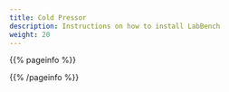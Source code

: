 ```yaml
---
title: Cold Pressor
description: Instructions on how to install LabBench
weight: 20
---
```


{{% pageinfo %}}


{{% /pageinfo %}}
